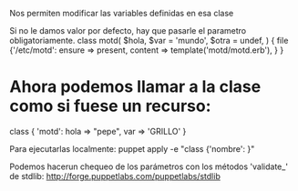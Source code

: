 Nos permiten modificar las variables definidas en esa clase

Si no le damos valor por defecto, hay que pasarle el parametro obligatoriamente.
class motd(
  $hola,
  $var = 'mundo',
  $otra = undef,
)
{
  file {'/etc/motd':
    ensure => present,
    content => template('motd/motd.erb'),
  }
}


# Ahora podemos llamar a la clase como si fuese un recurso:
class { 'motd': 
  hola => "pepe",
  var => 'GRILLO'
}


Para ejecutarlas localmente:
puppet apply -e "class {'nombre': }"


Podemos hacerun chequeo de los parámetros con los métodos 'validate_' de stdlib: http://forge.puppetlabs.com/puppetlabs/stdlib
